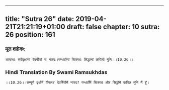 
---
title: "Sutra 26"
date: 2019-04-21T21:21:19+01:00
draft: false
chapter: 10
sutra: 26
position: 161
---
### मूल श्लोकः:
```
अश्वत्थः सर्ववृक्षाणां देवर्षीणां च नारदः।गन्धर्वाणां चित्ररथः सिद्धानां कपिलो मुनिः।।10.26।।

```

### Hindi Translation By Swami Ramsukhdas
```
।।10.26।।सम्पूर्ण वृक्षोंमें पीपल? देवर्षियोंमें नारद? गन्धर्वोंमें चित्ररथ और सिद्धोंमें कपिल मुनि मैं हूँ।

```

